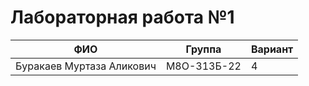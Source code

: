 # Лабораторная работа №1
ФИО | Группа | Вариант
--- | --- | ---
Буракаев Муртаза Аликович | М8О-313Б-22 | 4
